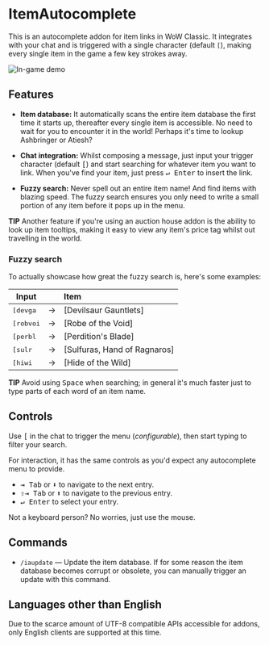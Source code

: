 # ItemAutocomplete

This is an autocomplete addon for item links in WoW Classic. It integrates with your chat and is triggered with a single character (default `[`), making every single item in the game a few key strokes away.

![In-game demo](https://i.imgur.com/H70fus7.gif)

## Features

- **Item database:** It automatically scans the entire item database the first time it starts up, thereafter every single item is accessible. No need to wait for you to encounter it in the world! Perhaps it's time to lookup Ashbringer or Atiesh?

- **Chat integration:** Whilst composing a message, just input your trigger character (default <kbd>[</kbd>) and start searching for whatever item you want to link. When you've find your item, just press <kbd>↵ Enter</kbd> to insert the link.

- **Fuzzy search:** Never spell out an entire item name! And find items with blazing speed. The fuzzy search ensures you only need to write a small portion of any item before it pops up in the menu.

**TIP** Another feature if you're using an auction house addon is the ability to look up item tooltips, making it easy to view any item's price tag whilst out travelling in the world.

### Fuzzy search

To actually showcase how great the fuzzy search is, here's some examples:

| Input              |   | Item                         |
| ------------------ | - | :--------------------------- |
| <kbd>[devga</kbd>  | → | [Devilsaur Gauntlets]        |
| <kbd>[robvoi</kbd> | → | [Robe of the Void]           |
| <kbd>[perbl</kbd>  | → | [Perdition's Blade]          |
| <kbd>[sulr</kbd>   | → | [Sulfuras, Hand of Ragnaros] |
| <kbd>[hiwi</kbd>   | → | [Hide of the Wild]           |

**TIP** Avoid using <kbd>Space</kbd> when searching; in general it's much faster just to type parts of each word of an item name.

## Controls

Use <kbd>[</kbd> in the chat to trigger the menu (*configurable*), then start typing to filter your search.

For interaction, it has the same controls as you'd expect any autocomplete menu to provide.

- <kbd>⇥ Tab</kbd> or <kbd>⬇</kbd> to navigate to the next entry.
- <kbd>⇧</kbd><kbd>⇥ Tab</kbd> or <kbd>⬆</kbd> to navigate to the previous entry.
- <kbd>↵ Enter</kbd> to select your entry.

Not a keyboard person? No worries, just use the mouse.

## Commands

- `/iaupdate` — Update the item database. If for some reason the item database becomes corrupt or obsolete, you can manually trigger an update with this command.

## Languages other than English

Due to the scarce amount of UTF-8 compatible APIs accessible for addons, only English clients are supported at this time.
